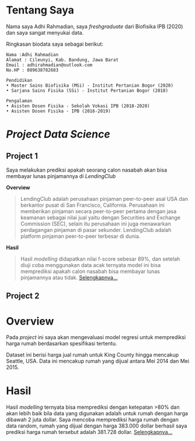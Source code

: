 # Tentang Saya

Nama saya Adhi Rahmadian, saya _freshgraduate_ dari Biofisika IPB (2020) dan saya sangat menyukai data. 

Ringkasan biodata saya sebagai berikut:
```
Nama :Adhi Rahmadian
Alamat : Cileunyi, Kab. Bandung, Jawa Barat
Email : adhirahmadian@outlook.com
No.HP : 089638782683

Pendidikan
• Master Sains Biofisika (MSi) - Institut Pertanian Bogor (2020)
• Sarjana Sains Fisika (SSi) - Institut Pertanian Bogor (2018)

Pengalaman
• Asisten Dosen Fisika - Sekolah Vokasi IPB (2018-2020)
• Asisten Dosen Fisika - IPB (2016-2019)
```
# _Project Data Science_

## **Project 1**
Saya melakukan prediksi apakah seorang calon nasabah akan bisa membayar lunas pinjamannya di _LendingClub_

**Overview**
>LendingClub adalah perusahaan pinjaman peer-to-peer asal USA dan berkantor pusat di San Francisco, California. Perusahaan ini memberikan pinjaman secara peer-to-peer pertama dengan jasa keamanan sebagai nilai jual yaitu dengan Securities and Exchange Commission (SEC), selain itu perusahaan ini juga menawarkan perdagangan pinjaman di pasar sekunder. LendingClub adalah platform pinjaman peer-to-peer terbesar di dunia.

**Hasil**
>Hasil _modelling_ didapatkan nilai f-score sebesar 89%, dan setelah diuji coba menggunakan data acak ternyata model ini bisa memprediksi apakah calon nasabah bisa membayar lunas pinjamannya atau tidak. [Selengkapnya...](https://github.com/adhirahmadian/LendingClubLoan_Project)


## **Project 2**

# Overview
Pada _project_ ini saya akan mengevaluasi model regresi untuk memprediksi harga rumah berdasarkan spesifikasi tertentu.

Dataset ini berisi harga jual rumah untuk King County hingga mencakup Seattle, USA. Data ini mencakup rumah yang dijual antara Mei 2014 dan Mei 2015. 

# Hasil
Hasil _modelling_ ternyata bisa memprediksi dengan ketepatan >80% dan akan lebih baik bila data yang digunakan adalah untuk rumah dengan harga dibawah 2 juta dollar. Saya mencoba memprediksi harga rumah dengan data random, rumah yang dijual dengan harga 383.000 dollar berhasil saya prediksi harga rumah tersebut adalah 381.728 dollar. [Selengkapnya...](https://github.com/adhirahmadian/KC_house_sales)


